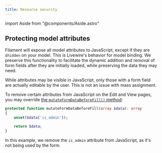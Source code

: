 ```yaml
---
title: Resource security
---
```

import Aside from "@components/Aside.astro"

## Protecting model attributes

Filament will expose all model attributes to JavaScript, except if they are `$hidden` on your model. This is Livewire's behavior for model binding. We preserve this functionality to facilitate the dynamic addition and removal of form fields after they are initially loaded, while preserving the data they may need.

<Aside variant="danger">
    While attributes may be visible in JavaScript, only those with a form field are actually editable by the user. This is not an issue with mass assignment.
</Aside>

To remove certain attributes from JavaScript on the Edit and View pages, you may override [the `mutateFormDataBeforeFill()` method](editing-records#customizing-data-before-filling-the-form):

```php
protected function mutateFormDataBeforeFill(array $data): array
{
    unset($data['is_admin']);

    return $data;
}
```

In this example, we remove the `is_admin` attribute from JavaScript, as it's not being used by the form.
